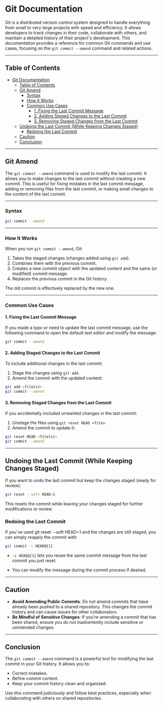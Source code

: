 # Git Documentation

Git is a distributed version control system designed to handle everything from small to very large projects with speed and efficiency. It allows developers to track changes in their code, collaborate with others, and maintain a detailed history of their project's development. This documentation provides a reference for common Git commands and use cases, focusing on the `git commit --amend` command and related actions.

---

## Table of Contents

- [Git Documentation](#git-documentation)
  - [Table of Contents](#table-of-contents)
  - [Git Amend](#git-amend)
    - [Syntax](#syntax)
    - [How It Works](#how-it-works)
    - [Common Use Cases](#common-use-cases)
      - [1. Fixing the Last Commit Message](#1-fixing-the-last-commit-message)
      - [2. Adding Staged Changes to the Last Commit](#2-adding-staged-changes-to-the-last-commit)
      - [3. Removing Staged Changes from the Last Commit](#3-removing-staged-changes-from-the-last-commit)
  - [Undoing the Last Commit (While Keeping Changes Staged)](#undoing-the-last-commit-while-keeping-changes-staged)
    - [Redoing the Last Commit](#redoing-the-last-commit)
  - [Caution](#caution)
  - [Conclusion](#conclusion)

---

## Git Amend

The `git commit --amend` command is used to modify the last commit. It allows you to make changes to the last commit without creating a new commit. This is useful for fixing mistakes in the last commit message, adding or removing files from the last commit, or making small changes to the content of the last commit.

---

### Syntax

```bash
git commit --amend
```

---

### How It Works

When you run `git commit --amend`, Git:

1. Takes the staged changes (changes added using `git add`).
2. Combines them with the previous commit.
3. Creates a new commit object with the updated content and the same (or modified) commit message.
4. Replaces the previous commit in the Git history.

The old commit is effectively replaced by the new one.

---

### Common Use Cases

#### 1. Fixing the Last Commit Message

If you made a typo or need to update the last commit message, use the following command to open the default text editor and modify the message:

```bash
git commit --amend
```

#### 2. Adding Staged Changes to the Last Commit

To include additional changes in the last commit:

1. Stage the changes using `git add`.
2. Amend the commit with the updated content:

```bash
git add <file(s)>
git commit --amend
```

#### 3. Removing Staged Changes from the Last Commit

If you accidentally included unwanted changes in the last commit:

1. Unstage the files using `git reset HEAD <file>`.
2. Amend the commit to update it:

```bash
git reset HEAD <file(s)>
git commit --amend
```

---

## Undoing the Last Commit (While Keeping Changes Staged)

If you want to undo the last commit but keep the changes staged (ready for review):

```bash
git reset --soft HEAD~1
```

This resets the commit while leaving your changes staged for further modifications or review.

### Redoing the Last Commit

If you've used git reset --soft HEAD~1 and the changes are still staged, you can simply reapply the commit with:

```bash
git commit -c HEAD@{1}

```

- `-c HEAD@{1}` lets you reuse the same commit message from the last commit you just reset.

* You can modify the message during the commit process if desired.

---

## Caution

- **Avoid Amending Public Commits**: Do not amend commits that have already been pushed to a shared repository. This changes the commit history and can cause issues for other collaborators.
- **Be Mindful of Sensitive Changes**: If you're amending a commit that has been shared, ensure you do not inadvertently include sensitive or unintended changes.

---

## Conclusion

The `git commit --amend` command is a powerful tool for modifying the last commit in your Git history. It allows you to:

- Correct mistakes.
- Refine commit content.
- Keep your commit history clean and organized.

Use this command judiciously and follow best practices, especially when collaborating with others on shared repositories.

